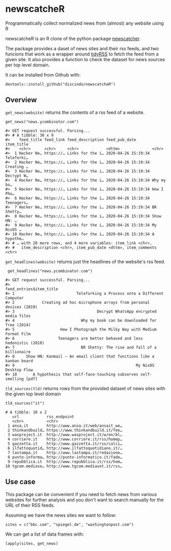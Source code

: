 # newscatcheR
Programmatically collect normalized news from (almost) any website using R

newscatcheR is an R clone of the python package [newscatcher](https://github.com/kotartemiy/newscatcher).  

The package provides a daset of news sites and their rss feeds, and two funcions that work as a wrapper around [tidyRSS](https://github.com/RobertMyles/tidyRSS) to fetch the feed from a given site. It also provides a function to check the dataset for news sources per top level domain.

It can be installed from Github with:

`devtools::install_github("discindo/newscatcheR")`

## Overview

`get_news(website)` returns the contents of a rss feed of a website. 

`get_news("news.ycombinator.com")`
```
#> GET request successful. Parsing...
#> # A tibble: 30 x 9
#>    feed_title feed_link feed_description feed_pub_date       item_title
#>    <chr>      <chr>     <chr>            <dttm>              <chr>     
#>  1 Hacker Ne… https://… Links for the i… 2020-04-26 15:19:34 Teleforki…
#>  2 Hacker Ne… https://… Links for the i… 2020-04-26 15:19:34 Creating …
#>  3 Hacker Ne… https://… Links for the i… 2020-04-26 15:19:34 Decrypt W…
#>  4 Hacker Ne… https://… Links for the i… 2020-04-26 15:19:34 Why my bo…
#>  5 Hacker Ne… https://… Links for the i… 2020-04-26 15:19:34 How I Pho…
#>  6 Hacker Ne… https://… Links for the i… 2020-04-26 15:19:34 Teenagers…
#>  7 Hacker Ne… https://… Links for the i… 2020-04-26 15:19:34 BR Shetty…
#>  8 Hacker Ne… https://… Links for the i… 2020-04-26 15:19:34 Show HN: …
#>  9 Hacker Ne… https://… Links for the i… 2020-04-26 15:19:34 My NixOS …
#> 10 Hacker Ne… https://… Links for the i… 2020-04-26 15:19:34 A hypothe…
#> # … with 20 more rows, and 4 more variables: item_link <chr>,
#> #   item_description <chr>, item_pub_date <dttm>, item_comments <chr>
```

`get_headlines(website)` returns just the headlines of the website's rss feed.

` get_headlines("news.ycombinator.com")`
```
#> GET request successful. Parsing...
#>                                                     feed_entries$item_title
#> 1                           Teleforking a Process onto a Different Computer
#> 2            Creating ad hoc microphone arrays from personal devices (2019)
#> 3                                    Decrypt WhatsApp encrypted media files
#> 4                             Why my book can be downloaded for free (2014)
#> 5                    How I Photograph the Milky Way with Medium Format Film
#> 6                   Teenagers are better behaved and less hedonistic (2018)
#> 7                             BR Shetty: The rise and fall of a billionaire
#> 8     Show HN: Kanmail – An email client that functions like a kanban board
#> 9                                                     My NixOS Desktop Flow
#> 10       A hypothesis that self-face-touching subserves self-smelling [pdf]
```

`tld_sources(tld)` returns rows from the provided dataset of news sites with the given top level domain

`tld_sources("it")`

```
# A tibble: 10 x 2
   url            rss_endpoint                     
   <chr>          <chr>                            
 1 ansa.it        http://www.ansa.it/web/ansait_we…
 2 thinkandbuild… https://www.thinkandbuild.it/fee…
 3 wasproject.it  http://www.wasproject.it/w/en/bl…
 4 corriere.it    http://www.corriere.it/rss/homep…
 5 gazzetta.it    http://www.gazzetta.it/rss/calci…
 6 ilfattoquotid… http://www.ilfattoquotidiano.it/…
 7 lastampa.it    http://www.lastampa.it/redazione…
 8 punto-informa… http://punto-informatico.it/fade…
 9 repubblica.it  http://www.repubblica.it/rss/hom…
10 tgcom.mediase… http://www.tgcom.mediaset.it/rss…
```
## Use case

This package can be convenient if you need to fetch news from various websites for further analysis and you don't want to search manually for the URL of their RSS feeds.

Assuming we have the news sites we want to follow:

`sites = c("bbc.com", "spiegel.de", "washingtonpost.com")`

We can get a list of data frames with:

 `lapply(sites, get_news)`
